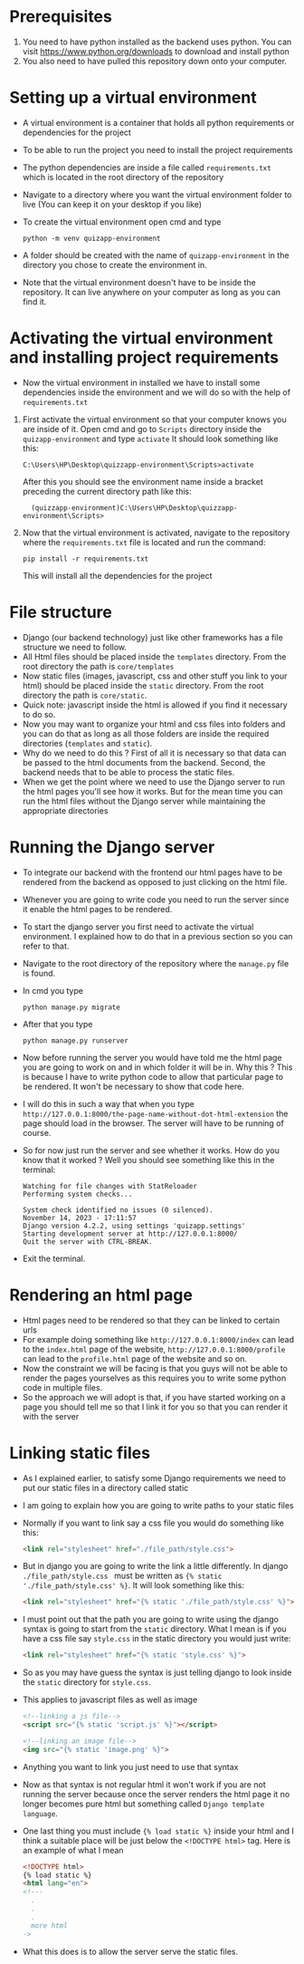 # Prerequisites 
1. You need to have python installed as the backend uses python. You can visit https://www.python.org/downloads to download and install python
2. You also need to have pulled this repository down onto your computer.

# Setting up a virtual environment
- A virtual environment is a container that holds all python requirements or dependencies for the project
- To be able to run the project you need to install the project requirements
- The python dependencies are inside a file called `requirements.txt` which is located in the root directory of the repository
- Navigate to a directory where you want the virtual environment folder to live (You can keep it on your desktop if you like)
- To create the virtual environment open cmd and type
  
    ```
    python -m venv quizapp-environment
    ```
- A folder should be created with the name of `quizapp-environment` in the directory you chose to create the environment in.
- Note that the virtual environment doesn't have to be inside the repository. It can live anywhere on your computer as long as you can find it.
  
# Activating the virtual environment and installing project requirements
- Now the virtual environment in installed we have to install some dependencies inside the environment and we will do so with the help of `requirements.txt`

1. First activate the virtual environment so that your computer knows you are inside of it. Open cmd and go to `Scripts` directory inside the `quizapp-environment` and type `activate`
   It should look something like this:
    ```
    C:\Users\HP\Desktop\quizzapp-environment\Scripts>activate
    ```
    After this you should see the environment name inside a bracket preceding the current directory path like this:
 
    ```
      (quizzapp-environment)C:\Users\HP\Desktop\quizzapp-environment\Scripts>
    ```


2. Now that the virtual environment is activated, navigate to the repository where the `requirements.txt` file is located and run the command:
   ```
   pip install -r requirements.txt
   ```
   This will install all the dependencies for the project

# File structure
- Django (our backend technology) just like other frameworks has a file structure we need to follow.
- All Html files should be placed inside the `templates` directory. From the root directory the path is `core/templates`
- Now static files (images, javascript, css and other stuff you link to your html) should be placed inside the `static` directory. From the root directory the path is `core/static`.
- Quick note: javascript inside the html is allowed if you find it necessary to do so.
- Now you may want to organize your html and css files into folders and you can do that as long as all those folders are inside the required directories (`templates` and `static`).
- Why do we need to do this ? First of all it is necessary so that data can be passed to the html documents from the backend. Second, the backend needs that to be able to process the static files.
- When we get the point where we need to use the Django server to run the html pages you'll see how it works. But for the mean time you can run the html files without the Django server
  while maintaining the appropriate directories

# Running the Django server
- To integrate our backend with the frontend our html pages have to be rendered from the backend as opposed to just clicking on the html file.
- Whenever you are going to write code you need to run the server since it enable the html pages to be rendered.
- To start the django server you first need to activate the virtual environment. I explained how to do that in a previous section so you can refer to that.
- Navigate to the root directory of the repository where the `manage.py` file is found.
- In cmd you type
  
  ```
  python manage.py migrate
  ```
- After that you type
  
  ```
  python manage.py runserver
  ```
- Now before running the server you would have told me the html page you are going to work on and in which folder it will be in. Why this ? This is because I have to write python code to allow that particular
  page to be rendered. It won't be necessary to show that code here.
- I will do this in such a way that when you type `http://127.0.0.1:8000/the-page-name-without-dot-html-extension` the page should load in the browser. The server will have to be running of course.
- So for now just run the server and see whether it works. How do you know that it worked ? Well you should see something like this in the terminal:

  ```
  Watching for file changes with StatReloader
  Performing system checks...
  
  System check identified no issues (0 silenced).
  November 14, 2023 - 17:11:57
  Django version 4.2.2, using settings 'quizapp.settings'
  Starting development server at http://127.0.0.1:8000/
  Quit the server with CTRL-BREAK.
  ```
- Exit the terminal. 

# Rendering an html page
- Html pages need to be rendered so that they can be linked to certain urls
- For example doing something like `http://127.0.0.1:8000/index` can lead to the `index.html` page of the website, `http://127.0.0.1:8000/profile` can lead to the `profile.html` page of the website and so on.
- Now the constraint we will be facing is that you guys will not be able to render the pages yourselves as this requires you to write some python code in multiple files.
- So the approach we will adopt is that, if you have started working on a page you should tell me so that I link it for you so that you can render it with the server

# Linking static files
- As I explained earlier, to satisfy some Django requirements we need to put our static files in a directory called static
- I am going to explain how you are going to write paths to your static files
- Normally if you want to link say a css file you would do something like this:

  ```html
  <link rel="stylesheet" href="./file_path/style.css">
  ```
- But in django you are going to write the link a little differently. In django `./file_path/style.css ` must be written as `{% static './file_path/style.css' %}`. It will look something like this:

   ```html
  <link rel="stylesheet" href="{% static './file_path/style.css' %}">
  ```
- I must point out that the path you are going to write using the django syntax is going to start from the `static` directory. What I mean is if you have a css file say `style.css` in the
  static directory you would just write:

  ```html
  <link rel="stylesheet" href="{% static 'style.css' %}">
  ```
- So as you may have guess the syntax is just telling django to look inside the `static` directory for  `style.css`.
- This applies to javascript files as well as image

  ```html
  <!--linking a js file-->
  <script src="{% static 'script.js' %}"></script>

  <!--linking an image file-->
  <img src="{% static 'image.png' %}">
  ```
- Anything you want to link you just need to use that syntax
- Now as that syntax is not regular html it won't work if you are not running the server because once the server renders the html page it no longer becomes pure html but something called `Django template language`.
- One last thing you must include `{% load static %}` inside your html and I think a suitable place will be just below the `<!DOCTYPE html>` tag. Here is an example of what I mean

  ```html
  <!DOCTYPE html>
  {% load static %}
  <html lang="en">
  <!---
    .
    .
    .
    more html
  ->
  ```
- What this does is to allow the server serve the static files.

   
  
